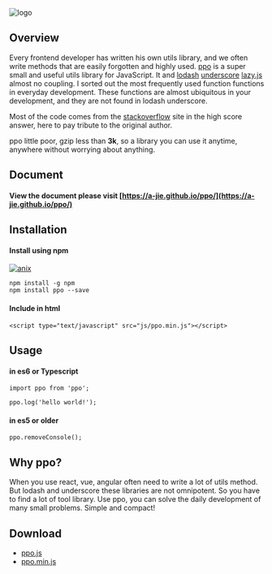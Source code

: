 ![logo](https://a-jie.github.io/ppo/docs/imgs/logo2.png)

## Overview

Every frontend developer has written his own utils library, and we often write methods that are easily forgotten and highly used. [ppo](https://a-jie.github.io/ppo/) is a super small and useful utils library for JavaScript. It and [lodash](https://github.com/lodash/lodash) [underscore](https://github.com/jashkenas/underscore) [lazy.js](https://github.com/dtao/lazy.js) almost no coupling.
I sorted out the most frequently used function functions in everyday development. These functions are almost ubiquitous in your development, and they are not found in lodash underscore. 

Most of the code comes from the [stackoverflow](https://stackoverflow.com/) site in the high score answer, here to pay tribute to the original author.

ppo little poor, gzip less than **3k**, so a library you can use it anytime, anywhere without worrying about anything.

## Document

#### View the document please visit [https://a-jie.github.io/ppo/](https://a-jie.github.io/ppo/)

## Installation

#### Install using npm 
[![anix](https://nodei.co/npm/ppo.png)](https://npmjs.org/package/ppo)

``` 
npm install -g npm
npm install ppo --save 
```

#### Include in html
``` 
<script type="text/javascript" src="js/ppo.min.js"></script> 
```


## Usage

#### in es6 or Typescript
```
import ppo from 'ppo';
    
ppo.log('hello world!');
```

#### in es5 or older
```
ppo.removeConsole();
```

## Why ppo?

When you use react, vue, angular often need to write a lot of utils method. But lodash and underscore these libraries are not omnipotent. So you have to find a lot of tool library. Use ppo, you can solve the daily development of many small problems. Simple and compact!

## Download

- [ppo.js](https://raw.githubusercontent.com/a-jie/ppo/master/ppo.js)
- [ppo.min.js](https://raw.githubusercontent.com/a-jie/ppo/master/ppo.min.js)
